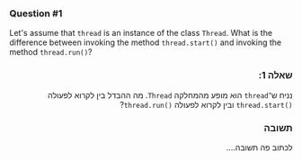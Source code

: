 
### Question #1
Let's assume that `thread` is an instance of the class `Thread`. 
What is the difference between invoking the method `thread.start()` and invoking the method `thread.run()`?


<div dir="rtl">

### שאלה 1:
נניח ש־`thread` הוא מופע מהמחלקה `Thread`. מה ההבדל בין לקרוא לפעולה `()thread.start` ובין לקרוא לפעולה `()thread.run`?

### תשובה 

לכתוב פה תשובה.... 
</div>

